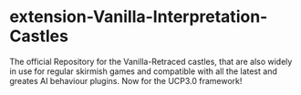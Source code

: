 # extension-Vanilla-Interpretation-Castles
The official Repository for the Vanilla-Retraced castles, that are also widely in use for regular skirmish games and compatible with all the latest and greates AI behaviour plugins. Now for the UCP3.0 framework!

